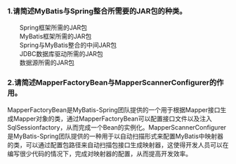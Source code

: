 ### 1.请简述MyBatis与Spring整合所需要的JAR包的种类。  
&emsp;&emsp;Spring框架所需的JAR包  
&emsp;&emsp;MyBatis框架所需的JAR包  
&emsp;&emsp;Spring与MyBatis整合的中间JAR包  
&emsp;&emsp;JDBC数据库驱动所需的JAR包  
&emsp;&emsp;数据源所需的JAR包  
### 2.请简述MapperFactoryBean与MapperScannerConfigurer的作用。  
MapperFactoryBean是MyBatis-Spring团队提供的一个用于根据Mapper接口生成Mapper对象的类，通过MapperFactoryBean可以配置接口文件以及注入SqlSessionfactory，从而完成一个Bean的实例化。MapperScannerConfigurer是MyBatis-Spring团队提供的一种用于以自动扫描形式来配置MyBatis中映射器的类，可以通过配置包路径来自动扫描包接口生成映射器，这使得开发人员可以在编写很少代码的情况下，完成对映射器的配置，从而提高开发效率。
